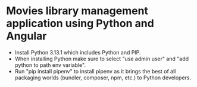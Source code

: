 # Movies library management application using Python and Angular
- Install Python 3.13.1 which includes Python and PIP.
- When installing Python make sure to select "use admin user" and "add python to path env variable".
- Run "pip install pipenv" to install pipenv as it brings the best of all packaging worlds (bundler, composer, npm, etc.) to Python developers.
